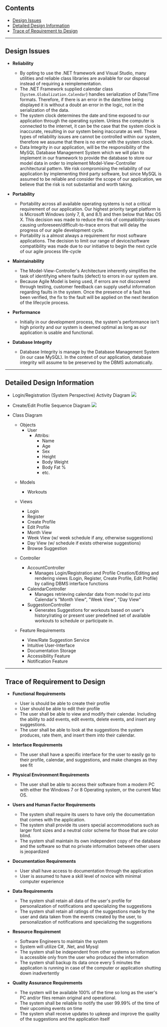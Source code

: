 ## Contents
- [Design Issues](#design-issues)
- [Detailed Design Information](#detailed-design-information)
- [Trace of Requirement to Design](#trace-of-requirement-to-design) 




---------------------------


## Design Issues
- **Reliability**
  - By opting to use the .NET framework and Visual Studio, many utilities and reliable class libraries are available for our disposal instead of requiring a reimplementation.
  - The .NET Framework supplied calendar class (`System.Globalization.Calendar`) handles serialization of Date/Time formats.  Therefore, if there is an error in the date/time being displayed it is without a doubt an error in the logic, not in the serialization of the data.
  - The system clock determines the date and time exposed to our application through the operating system.  Unless the computer is connected to the internet, it can be the case that the system clock is inaccurate,  resulting in our system being inaccurate as well.  These types of reliability issues are cannot be controlled within our system, therefore we assume that there is no error with the system clock.
  - Data Integrity in our application, will be the responsibility of the MySQL Database Management System which we will plan to implement in our framework to provide the database to store our model data in order to implement Model-View-Controller architectural pattern.  We risk compromising the reliability of our application by implementing third party software, but since MySQL is assumed to be reliable and consider the scope of our application, we believe that the risk is not substantial and worth taking. 
  
- **Portability**
  - Portability across all available operating systems is not a critical requirement of our application.  Our highest priority target platform is is Microsoft Windows (only 7, 8, and 8.1) and then below that Mac OS X.  This decision was made to reduce the risk of compatibility-issues causing unforeseen/difficult-to-trace errors that will delay the progress of our agile development cycle.
  - Portability is a almost always a requirement for most software applications.  The decision to limit our range of device/software compatibility was made due to our initiative to begin the next cycle of our agile process life-cycle
  
- **Maintainability**
	- The Model-View-Controller's Architecture inherently simplifies the task of identifying where faults (defect) to errors in our system are.  
	- Because Agile Model is being used, if errors are not discovered through testing, customer feedback can supply useful information regarding faults in the system.  Once the presence of a fault has been verified, the fix to the fault will be applied on the next iteration of the lifecycle process.
- **Performance**
	- Initially in our development process, the system's performance isn't high priority and our system is deemed optimal as long as our application is usable and functional.  
	
- **Database Integrity**
	- Database Integrity is manage by the Database Management System (in our case MySQL).  In the context of our application, database integrity will assume to be preserved by the DBMS automatically.




--------------------



## Detailed Design Information
- Login/Registration (System Perspective) Activity Diagram
![](http://fc09.deviantart.net/fs71/f/2014/291/d/b/user_loginregister_activity_diagram_by_thrice43-d83bfru.svg)



- Create/Edit Profile Sequence Diagram
![](http://fc02.deviantart.net/fs71/f/2014/291/a/f/createprofilesequence_by_thrice43-d83bfvm.svg)


- Class Diagram
	- Objects
		- User
			- Attribs: 
				* Name
				* Age
				* Sex
				* Height
				* Body Weight
				* Body Fat %
				* etc.
	* Models
		* Workouts
	* Views
		* Login 
		* Register
		* Create Profile
		* Edit Profile
		* Month View 
		* Week View  (w/ week schedule if any, otherwise suggestions)
		* Day View (w/ schedule if exists otherwise suggestions)
		* Browse Suggestion 
	* Controller
		* AccountController
			* Manages Login/Registration and Profile Creation/Editing and rendering views (Login, Register, Create Profile, Edit Profile) by calling DBMS interface functions
		* CalendarController
			* Manages retrieving calendar data from model to put into Calendar's "Month View", "Week View", "Day View"
		* SuggestionController
			* Generates Suggestions for workouts based on user's history/rating or present user predefined set of available workouts to schedule or participate in.

	* Feature Requirements
		* View/Rate Suggestion Service 
		* Intuitive User-Interface
		* Documentation Storage
		* Accessibility Feature
		* Notification Feature





--------------------



## Trace of Requirement to Design

- **Functional Requirements**
	* User is should be able to create their profile
	* User should be able to edit their profile
	* The user shall be able to view and modify their calendar. Including the ability to add events, edit events, delete events, and insert any suggestions.
	* The user shall be able to look at the suggestions the system produces, rate them, and insert them into their calendar.

- **Interface Requirements**
	* The user shall have a specific interface for the user to easily go to their profile, calendar, and suggestions, and make changes as they see fit

- **Physical Environment Requirements**
	* The user shall be able to access their software from a modern PC with either the Windows 7 or 8 Operating system, or the current Mac OS.
- **Users and Human Factor Requirements**
	* The system shall require its users to have only the documentation that comes with the application.
	* The system shall provide its users special accommodations such as larger font sizes and a neutral color scheme for those that are color blind.
	* The system shall maintain its own independent copy of the database and the software so that no private information between other users is jeopardized
	
- **Documentation Requirements**
	* User shall have access to documentation through the application
	* User is assumed to have a skill level of novice with minimal computer experience
	
- **Data Requirements**
	* The system shall retain all data of the user's profile for personalization of notifications and specializing the suggestions
	* The system shall retain all ratings of the suggestions made by the user and data taken from the events created by the user, to personalization of notifications and specializing the suggestions
	
- **Resource Requirement**
	* Software Engineers to maintain the system
	* System will utilize C#, .Net, and Mysql
	* The system shall be independent from other systems so information is accessible only from the user who produced the information
	* The system shall backup its data once every 5 minutes the application is running in case of the computer or application shutting down inadvertently
	
- **Quality Assurance Requirements**
	* The system will be available 100% of the time so long as the user's PC and/or files remain original and operational.
	* The system shall be reliable to notify the user 99.99% of the time of their upcoming events on time
	* The system shall receive updates to upkeep and improve the quality of the suggestions and the application itself
